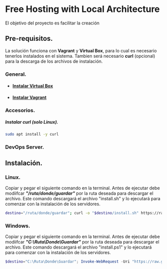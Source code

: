 # Free Hosting with Local Architecture
El objetivo del proyecto es facilitar la creación 

## Pre-requisitos.
La solución funciona con **Vagrant** y **Virtual Box**, para lo cual es necesario tenerlos instalados en el sistema. Tambien será necesario **curl** (opcional) para la descarga de los archivos de instalación.
### General.
- #### [Instalar Virtual Box](https://www.virtualbox.org/wiki/Downloads)
- #### [Instalar Vagrant](https://developer.hashicorp.com/vagrant/install)

### Accesorios.
  ##### Instalar curl (solo Linux).
  ```Bash
  sudo apt install -y curl
  ```

### DevOps Server.


## Instalación.
### Linux.
Copiar y pegar el siguiente comando en la terminal. Antes de ejecutar debe modiifcar ***"/ruta/donde/guardar"*** por la ruta deseada para descargar el archivo. Este comando descargará el archivo "install.sh" y lo ejecutará para comenzar con la instalación de los servidores.
```Bash
destino="/ruta/donde/guardar"; curl -o "$destino/install.sh" https://raw.githubusercontent.com/MartinSIbarra/free-hosting-with-local-architecture/main/install.sh && chmod +x "$destino/install.sh" && "$destino/install.sh"
```

### Windows.
Copiar y pegar el siguiente comando en la terminal. Antes de ejecutar debe modiifcar ***"C:\Ruta\Donde\Guardar"*** por la ruta deseada para descargar el archivo. Este comando descargará el archivo "install.ps1" y lo ejecutará para comenzar con la instalación de los servidores.
```PowerShell
$destino="C:\Ruta\Donde\Guardar"; Invoke-WebRequest -Uri "https://raw.githubusercontent.com/MartinSIbarra/free-hosting-with-local-architecture/main/install.ps1" -OutFile "$destino\install.ps1"; & "$destino\install.ps1"
```
